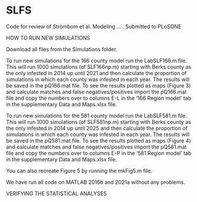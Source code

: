 # SLFS
Code for review of Strömbom et al. Modeling ... . Submitted to PLoSONE

HOW TO RUN NEW SIMULATIONS

Download all files from the Simulations folder.

To run new simulations for the 166 county model run the LabSLF166.m file. This will run 1000 simulations (of SLF166np.m) starting with Berks county as the only infested in 2014 up until 2021 and then calculate the proportion of simulations in which each county was infested in each year. The results will be saved in the pQ166.mat file. To see the results plotted as maps (Figure 3) and calculate matches and false negatives/positives import the pQ166.mat file and copy the numbers over to columns E-L in the ‘166 Region model’ tab in the supplementary Data and Maps.xlsx file. 

To run new simulations for the 581 county model run the LabSLF581.m file. This will run 1000 simulations (of SLF581np.m) starting with Berks county as the only infested in 2014 up until 2025 and then calculate the proportion of simulations in which each county was infested in each year. The results will be saved in the pQ581.mat file. To see the results plotted as maps (Figure 4) and calculate matches and false negatives/positives import the pQ581.mat file and copy the numbers over to columns E-P in the ‘581 Region model’ tab in the supplementary Data and Maps.xlsx file. 

You can also recreate Figure 5 by running the mkFig5.m file.

We have run all code on MATLAB 2016b and 2021a without any problems.


VERIFYING THE STATISTICAL ANALYSES 
